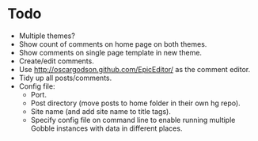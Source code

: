 Todo
====

 - Multiple themes?
 - Show count of comments on home page on both themes.
 - Show comments on single page template in new theme.
 - Create/edit comments.
 - Use http://oscargodson.github.com/EpicEditor/ as the comment editor.
 - Tidy up all posts/comments.
 - Config file:
   - Port.
   - Post directory (move posts to home folder in their own hg repo).
   - Site name (and add site name to title tags).
   - Specify config file on command line to enable running multiple Gobble
     instances with data in different places.